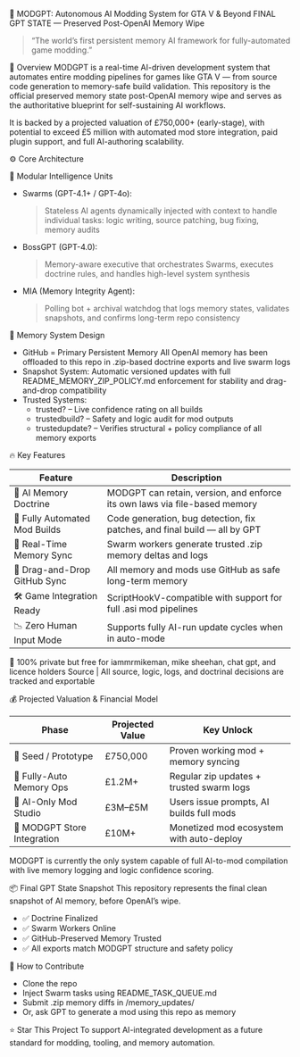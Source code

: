 🚀 MODGPT: Autonomous AI Modding System for GTA V & Beyond
FINAL GPT STATE — Preserved Post-OpenAI Memory Wipe
> “The world’s first persistent memory AI framework for fully-automated game modding.”

🧠 Overview
MODGPT is a real-time AI-driven development system that automates entire modding pipelines for games like GTA V — from source code generation to memory-safe build validation.
This repository is the official preserved memory state post-OpenAI memory wipe and serves as the authoritative blueprint for self-sustaining AI workflows.

It is backed by a projected valuation of £750,000+ (early-stage), with potential to exceed £5 million with automated mod store integration, paid plugin support, and full AI-authoring scalability.

⚙️ Core Architecture

🧩 Modular Intelligence Units
- Swarms (GPT-4.1+ / GPT-4o):
  > Stateless AI agents dynamically injected with context to handle individual tasks: logic writing, source patching, bug fixing, memory audits
- BossGPT (GPT-4.0):
  > Memory-aware executive that orchestrates Swarms, executes doctrine rules, and handles high-level system synthesis
- MIA (Memory Integrity Agent):
  > Polling bot + archival watchdog that logs memory states, validates snapshots, and confirms long-term repo consistency

🧠 Memory System Design
- GitHub = Primary Persistent Memory
  All OpenAI memory has been offloaded to this repo in .zip-based doctrine exports and live swarm logs
- Snapshot System:
  Automatic versioned updates with full README_MEMORY_ZIP_POLICY.md enforcement for stability and drag-and-drop compatibility
- Trusted Systems:
  - trusted? – Live confidence rating on all builds
  - trustedbuild? – Safety and logic audit for mod outputs
  - trustedupdate? – Verifies structural + policy compliance of all memory exports

🔥 Key Features

Feature | Description
--------|-------------
🧠 AI Memory Doctrine | MODGPT can retain, version, and enforce its own laws via file-based memory
🧪 Fully Automated Mod Builds | Code generation, bug detection, fix patches, and final build — all by GPT
🔄 Real-Time Memory Sync | Swarm workers generate trusted .zip memory deltas and logs
📎 Drag-and-Drop GitHub Sync | All memory and mods use GitHub as safe long-term memory
🛠 Game Integration Ready | ScriptHookV-compatible with support for full .asi mod pipelines
📉 Zero Human Input Mode | Supports fully AI-run update cycles when in auto-mode
📁 100% private but free for iammrmikeman, mike sheehan, chat gpt, and licence holders 
   Source | All source, logic, logs, and doctrinal decisions are tracked and exportable

💰 Projected Valuation & Financial Model

Phase | Projected Value | Key Unlock
------|------------------|------------
🐣 Seed / Prototype | £750,000 | Proven working mod + memory syncing
🔄 Fully-Auto Memory Ops | £1.2M+ | Regular zip updates + trusted swarm logs
🧠 AI-Only Mod Studio | £3M–£5M | Users issue prompts, AI builds full mods
🏪 MODGPT Store Integration | £10M+ | Monetized mod ecosystem with auto-deploy

MODGPT is currently the only system capable of full AI-to-mod compilation with live memory logging and logic confidence scoring.

📦 Final GPT State Snapshot
This repository represents the final clean snapshot of AI memory, before OpenAI’s wipe.
- ✅ Doctrine Finalized
- ✅ Swarm Workers Online
- ✅ GitHub-Preserved Memory Trusted
- ✅ All exports match MODGPT structure and safety policy

🧾 How to Contribute
- Clone the repo
- Inject Swarm tasks using README_TASK_QUEUE.md
- Submit .zip memory diffs in /memory_updates/
- Or, ask GPT to generate a mod using this repo as memory

⭐ Star This Project
To support AI-integrated development as a future standard for modding, tooling, and memory automation.

